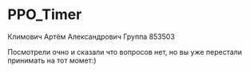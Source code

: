 # PPO_Timer
Климович Артём Александрович
Группа 853503

Посмотрели очно и сказали что вопросов нет, но вы уже перестали принимать на тот момет:)
